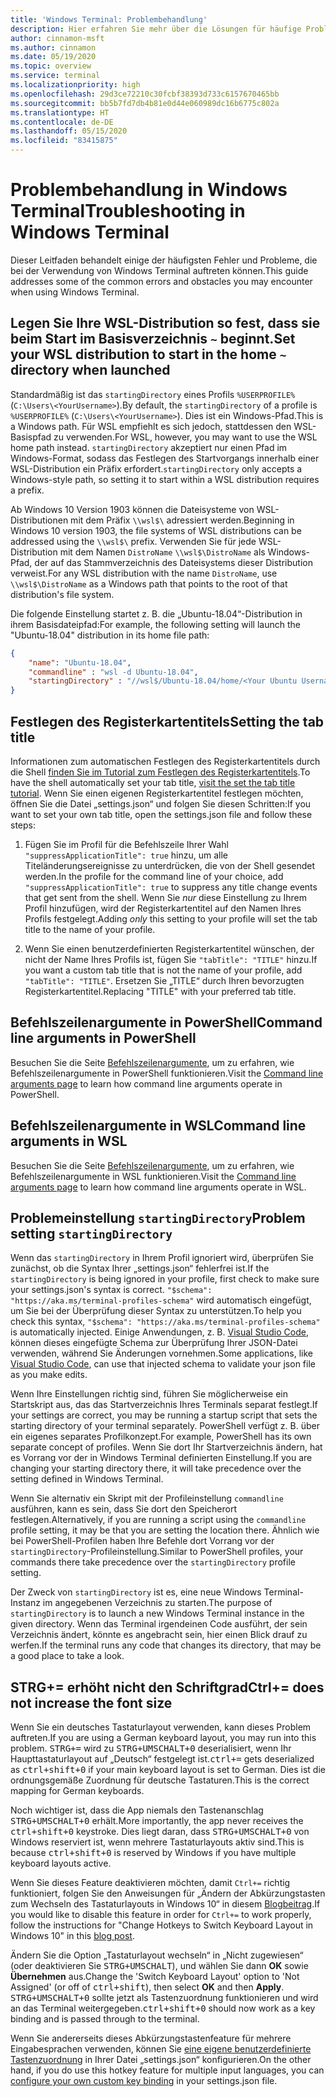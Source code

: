 ```yaml
---
title: 'Windows Terminal: Problembehandlung'
description: Hier erfahren Sie mehr über die Lösungen für häufige Probleme in Windows Terminal.
author: cinnamon-msft
ms.author: cinnamon
ms.date: 05/19/2020
ms.topic: overview
ms.service: terminal
ms.localizationpriority: high
ms.openlocfilehash: 29d3ce72210c30fcbf38393d733c6157670465bb
ms.sourcegitcommit: bb5b7fd7db4b81e0d44e060989dc16b6775c802a
ms.translationtype: HT
ms.contentlocale: de-DE
ms.lasthandoff: 05/15/2020
ms.locfileid: "83415875"
---
```

# <a name="troubleshooting-in-windows-terminal"></a><span data-ttu-id="2763a-103">Problembehandlung in Windows Terminal</span><span class="sxs-lookup"><span data-stu-id="2763a-103">Troubleshooting in Windows Terminal</span></span>

<span data-ttu-id="2763a-104">Dieser Leitfaden behandelt einige der häufigsten Fehler und Probleme, die bei der Verwendung von Windows Terminal auftreten können.</span><span class="sxs-lookup"><span data-stu-id="2763a-104">This guide addresses some of the common errors and obstacles you may encounter when using Windows Terminal.</span></span>

## <a name="set-your-wsl-distribution-to-start-in-the-home--directory-when-launched"></a><span data-ttu-id="2763a-105">Legen Sie Ihre WSL-Distribution so fest, dass sie beim Start im Basisverzeichnis `~` beginnt.</span><span class="sxs-lookup"><span data-stu-id="2763a-105">Set your WSL distribution to start in the home `~` directory when launched</span></span>

<span data-ttu-id="2763a-106">Standardmäßig ist das `startingDirectory` eines Profils `%USERPROFILE%` (`C:\Users\<YourUsername>`).</span><span class="sxs-lookup"><span data-stu-id="2763a-106">By default, the `startingDirectory` of a profile is `%USERPROFILE%` (`C:\Users\<YourUsername>`).</span></span> <span data-ttu-id="2763a-107">Dies ist ein Windows-Pfad.</span><span class="sxs-lookup"><span data-stu-id="2763a-107">This is a Windows path.</span></span> <span data-ttu-id="2763a-108">Für WSL empfiehlt es sich jedoch, stattdessen den WSL-Basispfad zu verwenden.</span><span class="sxs-lookup"><span data-stu-id="2763a-108">For WSL, however, you may want to use the WSL home path instead.</span></span> <span data-ttu-id="2763a-109">`startingDirectory` akzeptiert nur einen Pfad im Windows-Format, sodass das Festlegen des Startvorgangs innerhalb einer WSL-Distribution ein Präfix erfordert.</span><span class="sxs-lookup"><span data-stu-id="2763a-109">`startingDirectory` only accepts a Windows-style path, so setting it to start within a WSL distribution requires a prefix.</span></span>

<span data-ttu-id="2763a-110">Ab Windows 10 Version 1903 können die Dateisysteme von WSL-Distributionen mit dem Präfix `\\wsl$\` adressiert werden.</span><span class="sxs-lookup"><span data-stu-id="2763a-110">Beginning in Windows 10 version 1903, the file systems of WSL distributions can be addressed using the `\\wsl$\` prefix.</span></span> <span data-ttu-id="2763a-111">Verwenden Sie für jede WSL-Distribution mit dem Namen `DistroName` `\\wsl$\DistroName` als Windows-Pfad, der auf das Stammverzeichnis des Dateisystems dieser Distribution verweist.</span><span class="sxs-lookup"><span data-stu-id="2763a-111">For any WSL distribution with the name `DistroName`, use `\\wsl$\DistroName` as a Windows path that points to the root of that distribution's file system.</span></span>

<span data-ttu-id="2763a-112">Die folgende Einstellung startet z. B. die „Ubuntu-18.04“-Distribution in ihrem Basisdateipfad:</span><span class="sxs-lookup"><span data-stu-id="2763a-112">For example, the following setting will launch the "Ubuntu-18.04" distribution in its home file path:</span></span>

```json
{
    "name": "Ubuntu-18.04",
    "commandline" : "wsl -d Ubuntu-18.04",
    "startingDirectory" : "//wsl$/Ubuntu-18.04/home/<Your Ubuntu Username>",
}
```

## <a name="setting-the-tab-title"></a><span data-ttu-id="2763a-113">Festlegen des Registerkartentitels</span><span class="sxs-lookup"><span data-stu-id="2763a-113">Setting the tab title</span></span>

<span data-ttu-id="2763a-114">Informationen zum automatischen Festlegen des Registerkartentitels durch die Shell [finden Sie im Tutorial zum Festlegen des Registerkartentitels](./tutorials/tab-title.md).</span><span class="sxs-lookup"><span data-stu-id="2763a-114">To have the shell automatically set your tab title, [visit the set the tab title tutorial](./tutorials/tab-title.md).</span></span> <span data-ttu-id="2763a-115">Wenn Sie einen eigenen Registerkartentitel festlegen möchten, öffnen Sie die Datei „settings.json“ und folgen Sie diesen Schritten:</span><span class="sxs-lookup"><span data-stu-id="2763a-115">If you want to set your own tab title, open the settings.json file and follow these steps:</span></span>

1. <span data-ttu-id="2763a-116">Fügen Sie im Profil für die Befehlszeile Ihrer Wahl `"suppressApplicationTitle": true` hinzu, um alle Titeländerungsereignisse zu unterdrücken, die von der Shell gesendet werden.</span><span class="sxs-lookup"><span data-stu-id="2763a-116">In the profile for the command line of your choice, add `"suppressApplicationTitle": true` to suppress any title change events that get sent from the shell.</span></span> <span data-ttu-id="2763a-117">Wenn Sie *nur* diese Einstellung zu Ihrem Profil hinzufügen, wird der Registerkartentitel auf den Namen Ihres Profils festgelegt.</span><span class="sxs-lookup"><span data-stu-id="2763a-117">Adding *only* this setting to your profile will set the tab title to the name of your profile.</span></span>

2. <span data-ttu-id="2763a-118">Wenn Sie einen benutzerdefinierten Registerkartentitel wünschen, der nicht der Name Ihres Profils ist, fügen Sie `"tabTitle": "TITLE"` hinzu.</span><span class="sxs-lookup"><span data-stu-id="2763a-118">If you want a custom tab title that is not the name of your profile, add `"tabTitle": "TITLE"`.</span></span> <span data-ttu-id="2763a-119">Ersetzen Sie „TITLE“ durch Ihren bevorzugten Registerkartentitel.</span><span class="sxs-lookup"><span data-stu-id="2763a-119">Replacing "TITLE" with your preferred tab title.</span></span>

## <a name="command-line-arguments-in-powershell"></a><span data-ttu-id="2763a-120">Befehlszeilenargumente in PowerShell</span><span class="sxs-lookup"><span data-stu-id="2763a-120">Command line arguments in PowerShell</span></span>

<span data-ttu-id="2763a-121">Besuchen Sie die Seite [Befehlszeilenargumente](./command-line-arguments.md), um zu erfahren, wie Befehlszeilenargumente in PowerShell funktionieren.</span><span class="sxs-lookup"><span data-stu-id="2763a-121">Visit the [Command line arguments page](./command-line-arguments.md) to learn how command line arguments operate in PowerShell.</span></span>

## <a name="command-line-arguments-in-wsl"></a><span data-ttu-id="2763a-122">Befehlszeilenargumente in WSL</span><span class="sxs-lookup"><span data-stu-id="2763a-122">Command line arguments in WSL</span></span>

<span data-ttu-id="2763a-123">Besuchen Sie die Seite [Befehlszeilenargumente](./command-line-arguments.md), um zu erfahren, wie Befehlszeilenargumente in WSL funktionieren.</span><span class="sxs-lookup"><span data-stu-id="2763a-123">Visit the [Command line arguments page](./command-line-arguments.md) to learn how command line arguments operate in WSL.</span></span>

## <a name="problem-setting-startingdirectory"></a><span data-ttu-id="2763a-124">Problemeinstellung `startingDirectory`</span><span class="sxs-lookup"><span data-stu-id="2763a-124">Problem setting `startingDirectory`</span></span>

<span data-ttu-id="2763a-125">Wenn das `startingDirectory` in Ihrem Profil ignoriert wird, überprüfen Sie zunächst, ob die Syntax Ihrer „settings.json“ fehlerfrei ist.</span><span class="sxs-lookup"><span data-stu-id="2763a-125">If the `startingDirectory` is being ignored in your profile, first check to make sure your settings.json's syntax is correct.</span></span> <span data-ttu-id="2763a-126">`"$schema": "https://aka.ms/terminal-profiles-schema"` wird automatisch eingefügt, um Sie bei der Überprüfung dieser Syntax zu unterstützen.</span><span class="sxs-lookup"><span data-stu-id="2763a-126">To help you check this syntax, `"$schema": "https://aka.ms/terminal-profiles-schema"` is automatically injected.</span></span> <span data-ttu-id="2763a-127">Einige Anwendungen, z. B. [Visual Studio Code](https://code.visualstudio.com/download), können dieses eingefügte Schema zur Überprüfung Ihrer JSON-Datei verwenden, während Sie Änderungen vornehmen.</span><span class="sxs-lookup"><span data-stu-id="2763a-127">Some applications, like [Visual Studio Code](https://code.visualstudio.com/download), can use that injected schema to validate your json file as you make edits.</span></span>

<span data-ttu-id="2763a-128">Wenn Ihre Einstellungen richtig sind, führen Sie möglicherweise ein Startskript aus, das das Startverzeichnis Ihres Terminals separat festlegt.</span><span class="sxs-lookup"><span data-stu-id="2763a-128">If your settings are correct, you may be running a startup script that sets the starting directory of your terminal separately.</span></span> <span data-ttu-id="2763a-129">PowerShell verfügt z. B. über ein eigenes separates Profilkonzept.</span><span class="sxs-lookup"><span data-stu-id="2763a-129">For example, PowerShell has its own separate concept of profiles.</span></span> <span data-ttu-id="2763a-130">Wenn Sie dort Ihr Startverzeichnis ändern, hat es Vorrang vor der in Windows Terminal definierten Einstellung.</span><span class="sxs-lookup"><span data-stu-id="2763a-130">If you are changing your starting directory there, it will take precedence over the setting defined in Windows Terminal.</span></span>

<span data-ttu-id="2763a-131">Wenn Sie alternativ ein Skript mit der Profileinstellung `commandline` ausführen, kann es sein, dass Sie dort den Speicherort festlegen.</span><span class="sxs-lookup"><span data-stu-id="2763a-131">Alternatively, if you are running a script using the `commandline` profile setting, it may be that you are setting the location there.</span></span> <span data-ttu-id="2763a-132">Ähnlich wie bei PowerShell-Profilen haben Ihre Befehle dort Vorrang vor der `startingDirectory`-Profileinstellung.</span><span class="sxs-lookup"><span data-stu-id="2763a-132">Similar to PowerShell profiles, your commands there take precedence over the `startingDirectory` profile setting.</span></span>

<span data-ttu-id="2763a-133">Der Zweck von `startingDirectory` ist es, eine neue Windows Terminal-Instanz im angegebenen Verzeichnis zu starten.</span><span class="sxs-lookup"><span data-stu-id="2763a-133">The purpose of `startingDirectory` is to launch a new Windows Terminal instance in the given directory.</span></span> <span data-ttu-id="2763a-134">Wenn das Terminal irgendeinen Code ausführt, der sein Verzeichnis ändert, könnte es angebracht sein, hier einen Blick drauf zu werfen.</span><span class="sxs-lookup"><span data-stu-id="2763a-134">If the terminal runs any code that changes its directory, that may be a good place to take a look.</span></span>

## <a name="ctrl-does-not-increase-the-font-size"></a><span data-ttu-id="2763a-135">STRG+= erhöht nicht den Schriftgrad</span><span class="sxs-lookup"><span data-stu-id="2763a-135">Ctrl+= does not increase the font size</span></span>

<span data-ttu-id="2763a-136">Wenn Sie ein deutsches Tastaturlayout verwenden, kann dieses Problem auftreten.</span><span class="sxs-lookup"><span data-stu-id="2763a-136">If you are using a German keyboard layout, you may run into this problem.</span></span> <span data-ttu-id="2763a-137"><kbd>STRG+=</kbd> wird zu <kbd>STRG+UMSCHALT+0</kbd> deserialisiert, wenn Ihr Haupttastaturlayout auf „Deutsch“ festgelegt ist.</span><span class="sxs-lookup"><span data-stu-id="2763a-137"><kbd>ctrl+=</kbd> gets deserialized as <kbd>ctrl+shift+0</kbd> if your main keyboard layout is set to German.</span></span> <span data-ttu-id="2763a-138">Dies ist die ordnungsgemäße Zuordnung für deutsche Tastaturen.</span><span class="sxs-lookup"><span data-stu-id="2763a-138">This is the correct mapping for German keyboards.</span></span>

<span data-ttu-id="2763a-139">Noch wichtiger ist, dass die App niemals den Tastenanschlag <kbd>STRG+UMSCHALT+0</kbd> erhält.</span><span class="sxs-lookup"><span data-stu-id="2763a-139">More importantly, the app never receives the <kbd>ctrl+shift+0</kbd> keystroke.</span></span> <span data-ttu-id="2763a-140">Dies liegt daran, dass <kbd>STRG+UMSCHALT+0</kbd> von Windows reserviert ist, wenn mehrere Tastaturlayouts aktiv sind.</span><span class="sxs-lookup"><span data-stu-id="2763a-140">This is because <kbd>ctrl+shift+0</kbd> is reserved by Windows if you have multiple keyboard layouts active.</span></span>

<span data-ttu-id="2763a-141">Wenn Sie dieses Feature deaktivieren möchten, damit `Ctrl+=` richtig funktioniert, folgen Sie den Anweisungen für „Ändern der Abkürzungstasten zum Wechseln des Tastaturlayouts in Windows 10“ in diesem [Blogbeitrag](https://winaero.com/blog/change-hotkeys-switch-keyboard-layout-windows-10/).</span><span class="sxs-lookup"><span data-stu-id="2763a-141">If you would like to disable this feature in order for `Ctrl+=` to work properly, follow the instructions for "Change Hotkeys to Switch Keyboard Layout in Windows 10" in this [blog post](https://winaero.com/blog/change-hotkeys-switch-keyboard-layout-windows-10/).</span></span>

<span data-ttu-id="2763a-142">Ändern Sie die Option „Tastaturlayout wechseln“ in „Nicht zugewiesen“ (oder deaktivieren Sie <kbd>STRG+UMSCHALT</kbd>), und wählen Sie dann **OK** sowie **Übernehmen** aus.</span><span class="sxs-lookup"><span data-stu-id="2763a-142">Change the 'Switch Keyboard Layout' option to 'Not Assigned' (or off of <kbd>ctrl+shift</kbd>), then select **OK** and then **Apply**.</span></span> <span data-ttu-id="2763a-143"><kbd>STRG+UMSCHALT+0</kbd> sollte jetzt als Tastenzuordnung funktionieren und wird an das Terminal weitergegeben.</span><span class="sxs-lookup"><span data-stu-id="2763a-143"><kbd>ctrl+shift+0</kbd> should now work as a key binding and is passed through to the terminal.</span></span>

<span data-ttu-id="2763a-144">Wenn Sie andererseits dieses Abkürzungstastenfeature für mehrere Eingabesprachen verwenden, können Sie [eine eigene benutzerdefinierte Tastenzuordnung](./customize-settings/key-bindings.md) in Ihrer Datei „settings.json“ konfigurieren.</span><span class="sxs-lookup"><span data-stu-id="2763a-144">On the other hand, if you do use this hotkey feature for multiple input languages, you can [configure your own custom key binding](./customize-settings/key-bindings.md) in your settings.json file.</span></span>
